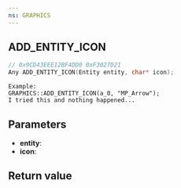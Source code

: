 ```yaml
---
ns: GRAPHICS
---
```

## ADD_ENTITY_ICON

```c
// 0x9CD43EEE12BF4DD0 0xF3027D21
Any ADD_ENTITY_ICON(Entity entity, char* icon);
```

```
Example:  
GRAPHICS::ADD_ENTITY_ICON(a_0, "MP_Arrow");  
I tried this and nothing happened...  
```

## Parameters
* **entity**: 
* **icon**: 

## Return value
